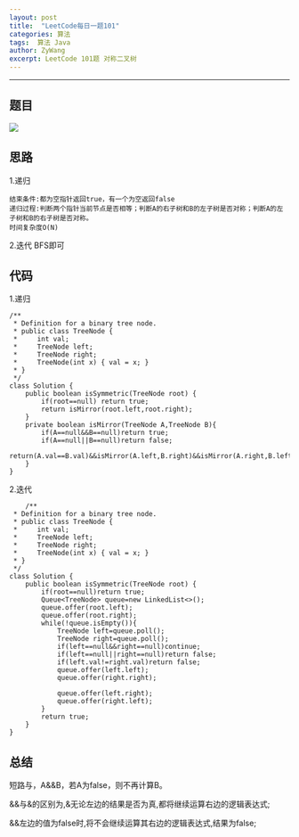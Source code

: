 ```yaml
---
layout: post
title:  "LeetCode每日一题101"
categories: 算法
tags:  算法 Java
author: ZyWang
excerpt: LeetCode 101题 对称二叉树
---
```


****
## 题目 ##

![](https://s1.ax1x.com/2020/05/31/tl8H4U.png)

## 思路 ##

1.递归

	结束条件:都为空指针返回true，有一个为空返回false
	递归过程:判断两个指针当前节点是否相等；判断A的右子树和B的左子树是否对称；判断A的左子树和B的右子树是否对称。
	时间复杂度O(N)
2.迭代
	BFS即可

## 代码 ##

1.递归
	
	/**
	 * Definition for a binary tree node.
	 * public class TreeNode {
	 *     int val;
	 *     TreeNode left;
	 *     TreeNode right;
	 *     TreeNode(int x) { val = x; }
	 * }
	 */
	class Solution {
	    public boolean isSymmetric(TreeNode root) {
	        if(root==null) return true;
	        return isMirror(root.left,root.right);
	    }
	    private boolean isMirror(TreeNode A,TreeNode B){
	        if(A==null&&B==null)return true;
	        if(A==null||B==null)return false;
	        return(A.val==B.val)&&isMirror(A.left,B.right)&&isMirror(A.right,B.left);
	    }
	}

2.迭代

		/**
	 * Definition for a binary tree node.
	 * public class TreeNode {
	 *     int val;
	 *     TreeNode left;
	 *     TreeNode right;
	 *     TreeNode(int x) { val = x; }
	 * }
	 */
	class Solution {
	    public boolean isSymmetric(TreeNode root) {
	        if(root==null)return true;
	        Queue<TreeNode> queue=new LinkedList<>();
	        queue.offer(root.left);
	        queue.offer(root.right);
	        while(!queue.isEmpty()){
	            TreeNode left=queue.poll();
	            TreeNode right=queue.poll();
	            if(left==null&&right==null)continue;
	            if(left==null||right==null)return false;
	            if(left.val!=right.val)return false;
	            queue.offer(left.left);
	            queue.offer(right.right);
	
	            queue.offer(left.right);
	            queue.offer(right.left);
	        }
	        return true;
	    }
	}

## 总结 ##

短路与，A&&B，若A为false，则不再计算B。

&&与&的区别为,&无论左边的结果是否为真,都将继续运算右边的逻辑表达式;

&&左边的值为false时,将不会继续运算其右边的逻辑表达式,结果为false;



	